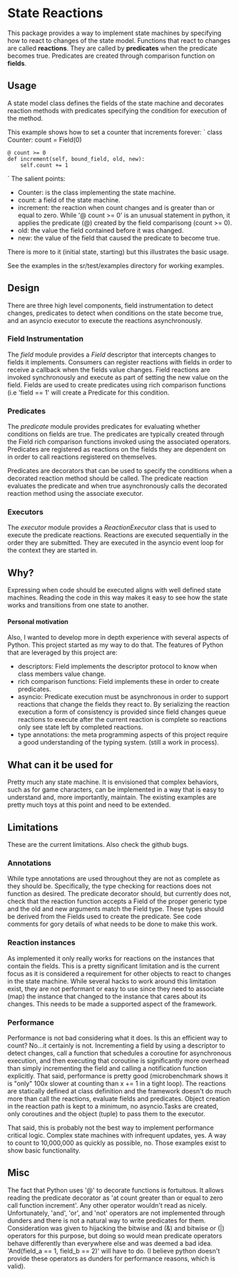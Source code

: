 # State Reactions
This package provides a way to implement state machines by specifying how to
react to changes of the state model. Functions that react to changes are called
**reactions**. They are called by **predicates** when the predicate becomes
true. Predicates are created through comparison function on **fields**.

## Usage
A state model class defines the fields of the state machine and decorates
reaction methods with predicates specifying the condition for execution of the
method.

This example shows how to set a counter that increments forever:
`
class Counter:
    count = Field(0)

    @ count >= 0
    def increment(self, bound_field, old, new):
        self.count += 1
`
The salient points:
  - Counter: is the class implementing the state machine.
  - count: a field of the state machine.
  - increment: the reaction when count changes and is greater than or equal
    to zero. While '@ count >= 0' is an unusual statement in python, it applies
    the predicate (@) created by the field comparisong (count >= 0).
  - old: the value the field contained before it was changed.
  - new: the value of the field that caused the predicate to become true.

There is more to it (initial state, starting) but this illustrates the basic
usage.

See the examples in the sr/test/examples directory for working examples.

## Design
There are three high level components, field instrumentation to detect changes,
predicates to detect when conditions on the state become true, and an asyncio
executor to execute the reactions asynchronously.
### Field Instrumentation
The *field* module provides a *Field* descriptor that intercepts changes to
fields it implements. Consumers can register reactions with fields in order to
receive a callback when the fields value changes.
Field reactions are invoked synchronously and execute as part of setting the
new value on the field.
Fields are used to create predicates using rich comparison functions (i.e
'field == 1' will create a Predicate for this condition.
### Predicates
The *predicate* module provides predicates for evaluating whether conditions
on fields are true. The predicates are typically created through the Field
rich comparison functions invoked using the associated operators.
Predicates are registered as reactions on the fields they are dependent on in order to call reactions registered on themselves.

Predicates are decorators that can be used to specify the conditions when a
decorated reaction method should be called. The predicate reaction evaluates
the predicate and when true asynchronously calls the decorated reaction method
using the associate executor.
### Executors
The *executor* module provides a *ReactionExecutor* class that is used to
execute the predicate reactions. Reactions are executed sequentially in the
order they are submitted. They are executed in the asyncio event loop for the
context they are started in.
## Why?
Expressing when code should be executed aligns with well defined state
machines. Reading the code in this way makes it easy to see how the state
works and transitions from one state to another.

#### Personal motivation
Also, I wanted to develop more in depth experience with several aspects of
Python. This project started as my way to do that. The features of Python that
are leveraged by this project are:
  - descriptors: Field implements the descriptor protocol to know when class
   	members value change.
  - rich comparison functions: Field implements these in order to create
    predicates.
  - asyncio: Predicate execution must be asynchronous in order to support
    reactions that change the fields they react to. By serializing the reaction
    execution a form of consistency is provided since field changes queue
    reactions to execute after the current reaction is complete so reactions
    only see state left by completed reactions.
  - type annotations: the meta programming aspects of this project require
    a good understanding of the typing system. (still a work in process).

## What can it be used for
Pretty much any state machine. It is envisioned that complex behaviors, such
as for game characters, can be implemented in a way that is easy to understand
and, more importantly, maintain. The existing examples are pretty much toys at
this point and need to be extended.

## Limitations
These are the current limitations. Also check the github bugs.

### Annotations
While type annotations are used throughout they are not as complete as they
should be. Specifically, the type checking for reactions does not function as
desired. The predicate decorator should, but currently does not, check that
the reaction function accepts a Field of the proper generic type and the old
and new arguments match the Field type. These types should be derived from the
Fields used to create the predicate. See code comments for gory details of what
needs to be done to make this work.

### Reaction instances
As implemented it only really works for reactions on the instances that contain
the fields. This is a pretty significant limitation and is the current focus as
it is considered a requirement for other objects to react to changes in the
state machine. While several hacks to work around this limitation exist, they
are not performant or easy to use since they need to associate (map) the
instance that changed to the instance that cares about its changes. This needs
to be made a supported aspect of the framework.

### Performance
Performance is not bad considering what it does. Is this an efficient way to
count? No...it certainly is not. Incrementing a field by using a descriptor to
detect changes, call a function that schedules a coroutine for asynchronous
execution, and then executing that coroutine is significantly more overhead
than simply incrementing the field and calling a notification function
explicitly. That said, performance is pretty good (microbenchmark shows it is
"only" 100x slower at counting than x += 1 in a tight loop). The reactions are
statically defined at class definition and the framework doesn't do much more
than call the reactions, evaluate fields and predicates. Object creation in
the reaction path is kept to a minimum, no asyncio.Tasks are created, only
coroutines and the object (tuple) to pass them to the executor.

That said, this is probably not the best way to implement performance critical
logic. Complex state machines with infrequent updates, yes. A way to count to
10,000,000 as quickly as possible, no. Those examples exist to show basic
functionality.

## Misc
The fact that Python uses '@' to decorate functions is fortuitous. It allows
reading the predicate decorator as 'at count greater than or equal to zero call
function increment'. Any other operator wouldn't read as nicely. Unfortunately,
'and', 'or', and 'not' operators are not implemented through dunders and there
is not a natural way to write predicates for them. Consideration was given to
hijacking the bitwise and (&) and bitwise or (|) operators for this purpose,
but doing so would mean predicate operators behave differently than everywhere
else and was deemed a bad idea. 'And(field_a == 1, field_b == 2)' will have to
do. (I believe python doesn't provide these operators as dunders for
performance reasons, which is valid).
